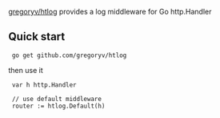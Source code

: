[gregoryv/htlog](https://pkg.go.dev/github.com/gregoryv/htlog)
provides a log middleware for Go http.Handler

## Quick start

     go get github.com/gregoryv/htlog
   
then use it

     var h http.Handler
   
     // use default middleware
     router := htlog.Default(h)

